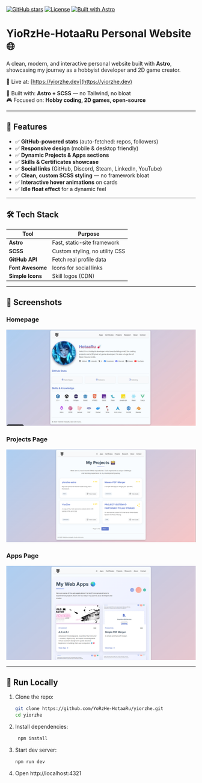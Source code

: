 [![GitHub stars](https://img.shields.io/github/stars/YoRzHe-HotaaRu/yiorzhe?style=social)](https://github.com/YoRzHe-HotaaRu/yiorzhe)
[![License](https://img.shields.io/badge/license-MIT-blue)](LICENSE)
[![Built with Astro](https://img.shields.io/badge/built%20with-Astro-326DE6)](https://astro.build)
# YioRzHe-HotaaRu Personal Website 🌐

A clean, modern, and interactive personal website built with **Astro**, showcasing my journey as a hobbyist developer and 2D game creator.

🚀 Live at: [https://yiorzhe.dev](https://yiorzhe.dev) 

🔧 Built with: **Astro + SCSS** — no Tailwind, no bloat  
🎮 Focused on: **Hobby coding, 2D games, open-source**

---

## 🎯 Features

- ✅ **GitHub-powered stats** (auto-fetched: repos, followers)
- ✅ **Responsive design** (mobile & desktop friendly)
- ✅ **Dynamic Projects & Apps sections**
- ✅ **Skills & Certificates showcase**
- ✅ **Social links** (GitHub, Discord, Steam, LinkedIn, YouTube)
- ✅ **Clean, custom SCSS styling** — no framework bloat
- ✅ **Interactive hover animations** on cards
- ✅ **Idle float effect** for a dynamic feel

---

## 🛠️ Tech Stack

| Tool       | Purpose                          |
|----------|----------------------------------|
| **Astro** | Fast, static-site framework      |
| **SCSS**  | Custom styling, no utility CSS   |
| **GitHub API** | Fetch real profile data     |
| **Font Awesome** | Icons for social links  |
| **Simple Icons** | Skill logos (CDN)       |

---

## 📸 Screenshots

### Homepage
![Homepage](screenshots/homepage.png)

### Projects Page
![Projects](screenshots/projects.png)

### Apps Page
![Apps](screenshots/apps.png)


---

## 🚀 Run Locally

1. Clone the repo:
   ```bash
   git clone https://github.com/YoRzHe-HotaaRu/yiorzhe.git
   cd yiorzhe
2. Install dependencies:
   ```bash
    npm install
3. Start dev server:
   ```bash
   npm run dev
4. Open http://localhost:4321
